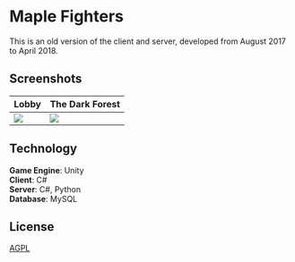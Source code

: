 # Maple Fighters

This is an old version of the client and server, developed from August 2017 to April 2018.

## Screenshots

| Lobby                                                                                                         | The Dark Forest                                                                                                    |
| ----------------------------------------------------------------------------------------------------------------- | ------------------------------------------------------------------------------------------------------------------ |
| <img src="Docs/Lobby.png"> | <img src="Docs/The Dark Forest.png"> |


## Technology

**Game Engine**: Unity   
**Client**: C#   
**Server**: C#, Python   
**Database**: MySQL   

## License

[AGPL](https://choosealicense.com/licenses/agpl-3.0/)
